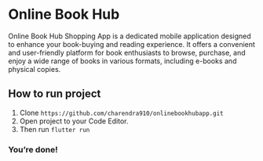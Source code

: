 # Online Book Hub

Online Book Hub Shopping App is a dedicated mobile application designed to enhance your book-buying and reading experience. It offers a convenient and user-friendly platform for book enthusiasts to browse, purchase, and enjoy a wide range of books in various formats, including e-books and physical copies.



## How to run project

1. Clone `https://github.com/charendra910/onlinebookhubapp.git`
2. Open project to your Code Editor.
3. Then run `flutter run`

### You’re done!